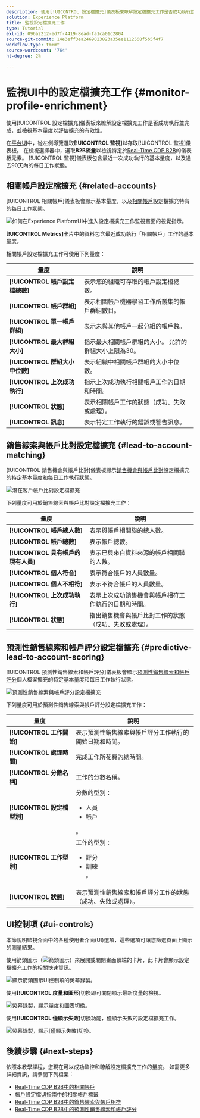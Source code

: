 ```yaml
---
description: 使用[!UICONTROL 設定檔擴充]儀表板來瞭解設定檔擴充工作是否成功執行並完成，並檢視基本量度以評估擴充的有效性。
solution: Experience Platform
title: 監視設定檔擴充工作
type: Tutorial
exl-id: 096a2212-ed7f-4419-8ead-fa1ca01c2804
source-git-commit: 14e3eff3ea2469023823a35ee1112568f5b5f4f7
workflow-type: tm+mt
source-wordcount: '764'
ht-degree: 2%

---
```


# 監視UI中的設定檔擴充工作 {#monitor-profile-enrichment}

使用[!UICONTROL 設定檔擴充]儀表板來瞭解設定檔擴充工作是否成功執行並完成，並檢視基本量度以評估擴充的有效性。

在[平台UI](https://platform.adobe.com)中，從左側導覽選取&#x200B;**[!UICONTROL 監視]**&#x200B;以存取[!UICONTROL 監視]儀表板。 在檢視選擇器中，選取&#x200B;**B2B流量**&#x200B;以檢視特定於[Real-Time CDP B2B](/help/rtcdp/b2b-overview.md)的儀表板元素。  [!UICONTROL 監視]儀表板包含最近一次成功執行的基本量度，以及過去90天內的每日工作狀態。

## 相關帳戶設定檔擴充 {#related-accounts}

[!UICONTROL 相關帳戶]儀表板會顯示基本量度，以及[相關帳戶](/help/rtcdp/b2b-ai-ml-services/related-accounts.md)設定檔擴充特有的每日工作狀態。

![如何在Experience PlatformUI中進入設定檔擴充工作監視畫面的視覺指示。](/help/dataflows/assets/ui/b2b/monitoring-profile-enrichment-jobs.png)

**[!UICONTROL Metrics]**&#x200B;卡片中的資料包含最近成功執行「相關帳戶」工作的基本量度。

相關帳戶設定檔擴充工作可使用下列量度：

| 量度 | 說明 |
| --------- | ---------- |
| **[!UICONTROL 帳戶設定檔總數]** | 表示您的組織可存取的帳戶設定檔總數。 |
| **[!UICONTROL 帳戶群組]** | 表示相關帳戶機器學習工作所叢集的帳戶群組數目。 |
| **[!UICONTROL 單一帳戶群組]** | 表示未與其他帳戶一起分組的帳戶數。 |
| **[!UICONTROL 最大群組大小]** | 指示最大相關帳戶群組的大小。 允許的群組大小上限為30。 |
| **[!UICONTROL 群組大小中位數]** | 表示組織中相關帳戶群組的大小中位數。 |
| **[!UICONTROL 上次成功執行]** | 指示上次成功執行相關帳戶工作的日期和時間。 |
| **[!UICONTROL 狀態]** | 表示相關帳戶工作的狀態（成功、失敗或處理）。 |
| **[!UICONTROL 訊息]** | 表示特定工作執行的錯誤或警告訊息。 |

## 銷售線索與帳戶比對設定檔擴充 {#lead-to-account-matching}

[!UICONTROL 銷售機會與帳戶比對]儀表板顯示[銷售機會與帳戶比對](/help/rtcdp/b2b-ai-ml-services/lead-to-account-matching.md)設定檔擴充的特定基本量度和每日工作執行狀態。

![潛在客戶帳戶比對設定檔擴充](/help/dataflows/assets/ui/b2b/mpc-lead-to-account-matching.png)

下列量度可用於銷售線索與帳戶比對設定檔擴充工作：

| 量度 | 說明 |
| --------- | ---------- |
| **[!UICONTROL 帳戶總人數]** | 表示與帳戶相關聯的總人數。 |
| **[!UICONTROL 帳戶總數]** | 表示帳戶總數。 |
| **[!UICONTROL 具有帳戶的現有人員]** | 表示已與來自資料來源的帳戶相關聯的人數。 |
| **[!UICONTROL 個人符合]** | 表示符合帳戶的人員數量。 |
| **[!UICONTROL 個人不相符]** | 表示不符合帳戶的人員數量。 |
| **[!UICONTROL 上次成功執行]** | 表示上次成功銷售機會與帳戶相符工作執行的日期和時間。 |
| **[!UICONTROL 狀態]** | 指出銷售機會與帳戶比對工作的狀態（成功、失敗或處理）。 |

## 預測性銷售線索和帳戶評分設定檔擴充 {#predictive-lead-to-account-scoring}

[!UICONTROL 預測性銷售線索和帳戶評分]儀表板會顯示[預測性銷售線索和帳戶評分](/help/rtcdp/b2b-ai-ml-services/predictive-lead-and-account-scoring.md)個人檔案擴充的特定基本量度和每日工作執行狀態。

![預測性銷售線索與帳戶評分設定檔擴充](/help/dataflows/assets/ui/b2b/predictive-lead-and-account-scoring.png)

下列量度可用於預測性銷售線索與帳戶評分設定檔擴充工作：

| 量度 | 說明 |
| --------- | ---------- |
| **[!UICONTROL 工作開始]** | 表示預測性銷售線索與帳戶評分工作執行的開始日期和時間。 |
| **[!UICONTROL 處理時間]** | 完成工作所花費的總時間。 |
| **[!UICONTROL 分數名稱]** | 工作的分數名稱。 |
| **[!UICONTROL 設定檔型別]** | 分數的型別： <ul><li>人員</li><li>帳戶</li></ul>。 |
| **[!UICONTROL 工作型別]** | 工作的型別：<ul><li>評分</li><li>訓練</li>。 |
| **[!UICONTROL 狀態]** | 表示預測性銷售線索和帳戶評分工作的狀態（成功、失敗或處理）。 |

## UI控制項 {#ui-controls}

本節說明監視介面中的各種使用者介面(UI)選項，這些選項可讓您篩選頁面上顯示的測量結果。

使用箭頭圖示（![箭頭圖示](/help/dataflows/assets/ui/monitor-destinations/chevron-up.png)）來展開或關閉畫面頂端的卡片，此卡片會顯示設定檔擴充工作的相關快速資訊。

![顯示箭頭圖示UI控制項的熒幕錄製。](/help/dataflows/assets/ui/b2b/use-arrow-control.gif)

使用&#x200B;**[!UICONTROL 度量和圖形]**&#x200B;切換即可關閉顯示最新度量的檢視。

![熒幕錄製，顯示量度和圖表切換。](/help/dataflows/assets/ui/b2b/metrics-and-graphs-toggle.gif)

使用&#x200B;**[!UICONTROL 僅顯示失敗]**&#x200B;切換功能，僅顯示失敗的設定檔擴充工作。

![熒幕錄製，顯示[僅顯示失敗]切換。](/help/dataflows/assets/ui/b2b/show-failures-only.gif)

## 後續步驟 {#next-steps}

依照本教學課程，您現在可以成功監控和瞭解設定檔擴充工作的量度。 如需更多詳細資訊，請參閱下列檔案：

* [Real-Time CDP B2B中的相關帳戶](/help/rtcdp/b2b-ai-ml-services/related-accounts.md)
* [帳戶設定檔UI指南中的相關帳戶標籤](/help/rtcdp/accounts/account-profile-ui-guide.md)
* [Real-Time CDP B2B中的銷售線索與帳戶相符](/help/rtcdp/b2b-ai-ml-services/lead-to-account-matching.md)
* [Real-Time CDP B2B中的預測性銷售線索和帳戶評分](/help/rtcdp/b2b-ai-ml-services/predictive-lead-and-account-scoring.md)
